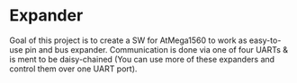 # Expander

Goal of this project is to create a SW for AtMega1560 to work as easy-to-use pin and bus expander. Communication is done via one of four UARTs & is ment to be daisy-chained (You can use more of these expanders and control them over one UART port).

